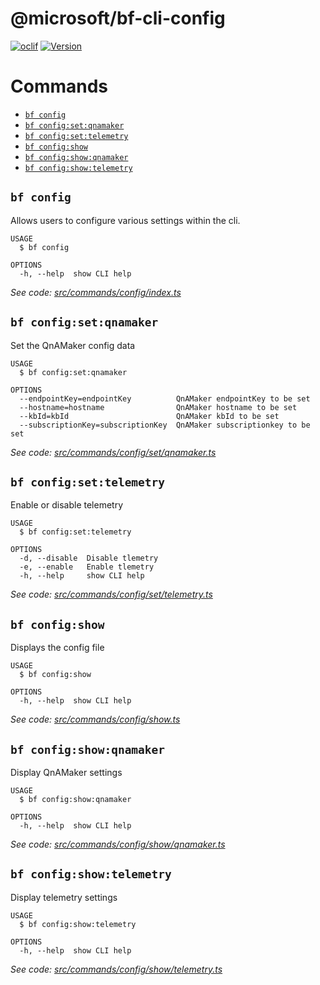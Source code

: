 @microsoft/bf-cli-config
========================



[![oclif](https://img.shields.io/badge/cli-oclif-brightgreen.svg)](https://oclif.io)
[![Version](https://img.shields.io/npm/v/@microsoft/bf-cli-config)](https://www.npmjs.com/package/@microsoft/bf-cli-config)

# Commands
<!-- commands -->
* [`bf config`](#bf-config)
* [`bf config:set:qnamaker`](#bf-configsetqnamaker)
* [`bf config:set:telemetry`](#bf-configsettelemetry)
* [`bf config:show`](#bf-configshow)
* [`bf config:show:qnamaker`](#bf-configshowqnamaker)
* [`bf config:show:telemetry`](#bf-configshowtelemetry)

## `bf config`

Allows users to configure various settings within the cli.

```
USAGE
  $ bf config

OPTIONS
  -h, --help  show CLI help
```

_See code: [src/commands/config/index.ts](https://github.com/microsoft/botframework-cli/blob/v1.0.0/src/commands/config/index.ts)_

## `bf config:set:qnamaker`

Set the QnAMaker config data

```
USAGE
  $ bf config:set:qnamaker

OPTIONS
  --endpointKey=endpointKey          QnAMaker endpointKey to be set
  --hostname=hostname                QnAMaker hostname to be set
  --kbId=kbId                        QnAMaker kbId to be set
  --subscriptionKey=subscriptionKey  QnAMaker subscriptionkey to be set
```

_See code: [src/commands/config/set/qnamaker.ts](https://github.com/microsoft/botframework-cli/blob/v1.0.0/src/commands/config/set/qnamaker.ts)_

## `bf config:set:telemetry`

Enable or disable telemetry

```
USAGE
  $ bf config:set:telemetry

OPTIONS
  -d, --disable  Disable tlemetry
  -e, --enable   Enable tlemetry
  -h, --help     show CLI help
```

_See code: [src/commands/config/set/telemetry.ts](https://github.com/microsoft/botframework-cli/blob/v1.0.0/src/commands/config/set/telemetry.ts)_

## `bf config:show`

Displays the config file

```
USAGE
  $ bf config:show

OPTIONS
  -h, --help  show CLI help
```

_See code: [src/commands/config/show.ts](https://github.com/microsoft/botframework-cli/blob/v1.0.0/src/commands/config/show.ts)_

## `bf config:show:qnamaker`

Display QnAMaker settings

```
USAGE
  $ bf config:show:qnamaker

OPTIONS
  -h, --help  show CLI help
```

_See code: [src/commands/config/show/qnamaker.ts](https://github.com/microsoft/botframework-cli/blob/v1.0.0/src/commands/config/show/qnamaker.ts)_

## `bf config:show:telemetry`

Display telemetry settings

```
USAGE
  $ bf config:show:telemetry

OPTIONS
  -h, --help  show CLI help
```

_See code: [src/commands/config/show/telemetry.ts](https://github.com/microsoft/botframework-cli/blob/v1.0.0/src/commands/config/show/telemetry.ts)_
<!-- commandsstop -->
